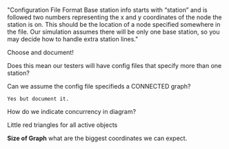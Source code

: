 "Configuration File Format
 Base station info starts with “station” and is followed two numbers representing the x
and y coordinates of the node the station is on. This should be the location of a node
specified somewhere in the file. Our simulation assumes there will be only one base
station, so you may decide how to handle extra station lines."

Choose and document!

Does this mean our testers will have config files that specify
more than one station?  

Can we assume the config file specifieds a CONNECTED graph?

    Yes but document it.


 How do we indicate concurrency in diagram?

 Little red triangles for all active objects

 __Size of Graph__
 what are the biggest coordinates we can expect. 
